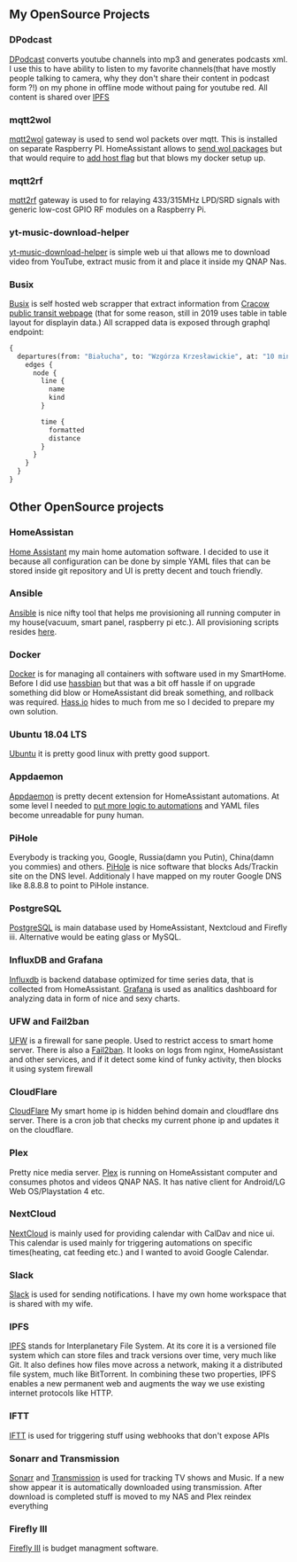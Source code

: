 ## My OpenSource Projects

### DPodcast
[DPodcast](https://github.com/macbury/DPodcast) converts youtube channels into mp3 and generates podcasts xml. I use this to have ability to listen to my favorite channels(that have mostly people talking to camera, why they don't share their content in podcast form ?!) on my phone in offline mode without paing for youtube red. All content is shared over [IPFS](https://ipfs.io)

### mqtt2wol
[mqtt2wol](https://github.com/macbury/mqtt2wol) gateway is used to send wol packets over mqtt. This is installed on separate Raspberry PI. HomeAssistant allows to [send wol packages](https://www.home-assistant.io/components/wake_on_lan/) but that would require to [add host flag](https://docs.docker.com/compose/compose-file/#network_mode) but that blows my docker setup up.

### mqtt2rf
[mqtt2rf](https://github.com/macbury/mqtt2rf) gateway is used to for relaying 433/315MHz LPD/SRD signals with generic low-cost GPIO RF modules on a Raspberry Pi.

### yt-music-download-helper
[yt-music-download-helper](https://github.com/macbury/yt-music-download-helper) is simple web ui that allows me to download video from YouTube, extract music from it and place it inside my QNAP Nas.

### Busix
[Busix](https://github.com/macbury/busix) is self hosted web scrapper that extract information from [Cracow public transit webpage](http://www.mpk.krakow.pl/pl/page-f3044045/) (that for some reason, still in 2019 uses table in table layout for displayin data.) All scrapped data is exposed through graphql endpoint:

```graphql
{
  departures(from: "Białucha", to: "Wzgórza Krzesławickie", at: "10 minutes from now"){
    edges {
      node {
        line {
          name
          kind
        }

        time {
          formatted
          distance
        }
      }
    }
  }
}
```

## Other OpenSource projects

### HomeAssistan
[Home Assistant](https://www.home-assistant.io/) my main home automation software. I decided to use it because all configuration can be done by simple YAML files that can be stored inside git repository and UI is pretty decent and touch friendly.

### Ansible
[Ansible](https://www.ansible.com/) is nice nifty tool that helps me provisioning all running computer in my house(vacuum, smart panel, raspberry pi etc.). All provisioning scripts resides [here](https://github.com/macbury/SmartHouse/tree/master/provision).

### Docker
[Docker](https://www.docker.com/) is for managing all containers with software used in my SmartHome. Before I did use [hassbian](https://www.home-assistant.io/docs/installation/hassbian/installation/) but that was a bit off hassle if on upgrade something did blow or HomeAssistant did break something, and rollback was required. [Hass.io](https://www.home-assistant.io/hassio/) hides to much from me so I decided to prepare my own solution.

### Ubuntu 18.04 LTS
[Ubuntu](https://www.ubuntu.com/) it is pretty good linux with pretty good support.

### Appdaemon
[Appdaemon](https://appdaemon.readthedocs.io/en/stable/) is pretty decent extension for HomeAssistant automations. At some level I needed to [put more logic to automations](/Software/AppDaemon) and YAML files become unreadable for puny human.

### PiHole
Everybody is tracking you, Google, Russia(damn you Putin), China(damn you commies) and others. [PiHole](https://pi-hole.net/) is nice software that blocks Ads/Trackin site on the DNS level. Additionaly I have mapped on my router Google DNS like 8.8.8.8 to point to PiHole instance.

### PostgreSQL
[PostgreSQL](https://www.postgresql.org/) is main database used by HomeAssistant, Nextcloud and Firefly iii. Alternative would be eating glass or MySQL.

### InfluxDB and Grafana
[Influxdb](https://www.influxdata.com/) is backend database optimized for time series data, that is collected from HomeAssistant. [Grafana](https://grafana.com/) is used as analitics dashboard for analyzing data in form of nice and sexy charts.

### UFW and Fail2ban
[UFW](https://help.ubuntu.com/community/UFW) is a firewall for sane people. Used to restrict access to smart home server. There is also a [Fail2ban](https://www.fail2ban.org/wiki/index.php/Main_Page). It looks on logs from nginx, HomeAssistant and other services, and if it detect some kind of funky activity, then blocks it using system firewall

### CloudFlare
[CloudFlare](https://www.cloudflare.com/) My smart home ip is hidden behind domain and cloudflare dns server. There is a cron job that checks my current phone ip and updates it on the cloudflare.

### Plex
Pretty nice media server. [Plex](https://www.plex.tv/) is running on HomeAssistant computer and consumes photos and videos QNAP NAS. It has native client for Android/LG Web OS/Playstation 4 etc.

### NextCloud
[NextCloud](https://nextcloud.com/) is mainly used for providing calendar with CalDav and nice ui. This calendar is used mainly for triggering automations on specific times(heating, cat feeding etc.) and I wanted to avoid Google Calendar.

### Slack
[Slack](https://slack.com/) is used for sending notifications. I have my own home workspace that is shared with my wife.

### IPFS
[IPFS](https://ipfs.io) stands for Interplanetary File System. At its core it is a versioned file system which can store files and track versions over time, very much like Git. It also defines how files move across a network, making it a distributed file system, much like BitTorrent. In combining these two properties, IPFS enables a new permanent web and augments the way we use existing internet protocols like HTTP.

### IFTT
[IFTT](https://ifttt.com/discover) is used for triggering stuff using webhooks that don't expose APIs

### Sonarr and Transmission
[Sonarr](https://sonarr.tv/) and [Transmission](https://transmissionbt.com/) is used for tracking TV shows and Music. If a new show appear it is automatically downloaded using transmission. After download is completed stuff is moved to my NAS and Plex reindex everything

### Firefly III
[Firefly III](https://firefly-iii.org/) is budget managment software.
